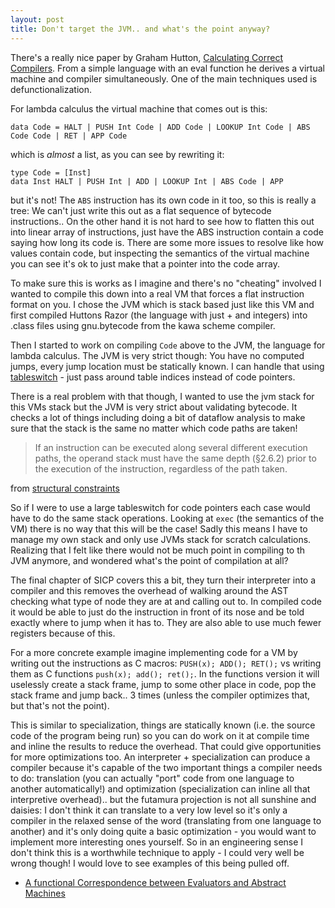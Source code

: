 ```yaml
---
layout: post
title: Don't target the JVM.. and what's the point anyway?
---
```


There's a really nice paper by Graham Hutton, <a href="http://www.cs.nott.ac.uk/~gmh/ccc.pdf">Calculating Correct Compilers</a>. From a simple language with an eval function he derives a virtual machine and compiler simultaneously. One of the main techniques used is defunctionalization.

For lambda calculus the virtual machine that comes out is this:

```
data Code = HALT | PUSH Int Code | ADD Code | LOOKUP Int Code | ABS Code Code | RET | APP Code
```

which is *almost* a list, as you can see by rewriting it:

```
type Code = [Inst]
data Inst HALT | PUSH Int | ADD | LOOKUP Int | ABS Code | APP
```

but it's not! The `ABS` instruction has its own code in it too, so this is really a tree: We can't just write this out as a flat sequence of bytecode instructions.. On the other hand it is not hard to see how to flatten this out into linear array of instructions, just have the ABS instruction contain a code saying how long its code is. There are some more issues to resolve like how values contain code, but inspecting the semantics of the virtual machine you can see it's ok to just make that a pointer into the code array.

To make sure this is works as I imagine and there's no "cheating" involved I wanted to compile this down into a real VM that forces a flat instruction format on you. I chose the JVM which is stack based just like this VM and first compiled Huttons Razor (the language with just + and integers) into .class files using gnu.bytecode from the kawa scheme compiler.

Then I started to work on compiling `Code` above to the JVM, the language for lambda calculus. The JVM is very strict though: You have no computed jumps, every jump location must be statically known. I can handle that using <a href="http://docs.oracle.com/javase/specs/jvms/se7/html/jvms-6.html#jvms-6.5.tableswitch">tableswitch</a> - just pass around table indices instead of code pointers.

There is a real problem with that though, I wanted to use the jvm stack for this VMs stack but the JVM is very strict about validating bytecode. It checks a lot of things including doing a bit of dataflow analysis to make sure that the stack is the same no matter which code paths are taken!

>  If an instruction can be executed along several different execution paths, the operand stack must have the same depth (§2.6.2) prior to the execution of the instruction, regardless of the path taken.

from <a href="http://docs.oracle.com/javase/specs/jvms/se7/html/jvms-4.html#jvms-4.9.2">structural constraints</a>

So if I were to use a large tableswitch for code pointers each case would have to do the same stack operations. Looking at `exec` (the semantics of the VM) there is no way that this will be the case! Sadly this means I have to manage my own stack and only use JVMs stack for scratch calculations. Realizing that I felt like there would not be much point in compiling to th JVM anymore, and wondered what's the point of compilation at all?

The final chapter of SICP covers this a bit, they turn their interpreter into a compiler and this removes the overhead of walking around the AST checking what type of node they are at and calling out to. In compiled code it would be able to just do the instruction in front of its nose and be told exactly where to jump when it has to. They are also able to use much fewer registers because of this.

For a more concrete example imagine implementing code for a VM by writing out the instructions as C macros: `PUSH(x); ADD(); RET();` vs writing them as C functions `push(x); add(); ret();`. In the functions version it will uselessly create a stack frame, jump to some other place in code, pop the stack frame and jump back.. 3 times (unless the compiler optimizes that, but that's not the point).

This is similar to specialization, things are statically known (i.e. the source code of the program being run) so you can do work on it at compile time and inline the results to reduce the overhead. That could give opportunities for more optimizations too. An interpreter + specialization can produce a compiler because it's capable of the two important things a compiler needs to do: translation (you can actually "port" code from one language to another automatically!) and optimization (specialization can inline all that interpretive overhead).. but the futamura projection is not all sunshine and daisies: I don't think it can translate to a very low level so it's only a compiler in the relaxed sense of the word (translating from one language to another) and it's only doing quite a basic optimization - you would want to implement more interesting ones yourself. So in an engineering sense I don't think this is a worthwhile technique to apply - I could very well be wrong though! I would love to see examples of this being pulled off.

* <a href="http://www.brics.dk/RS/03/13/BRICS-RS-03-13.pdf">A functional Correspondence between Evaluators and Abstract Machines</a>
